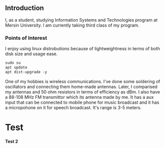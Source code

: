 ## Introduction

I, as a student, studying Information Systems and Technologies program at Mersin University. I am currently taking third class of my program.

### Points of Interest

I enjoy using linux distrobutions because of lightweightness in terms of both disk size and usage ease.

```markdown
sudo su
apt update
apt dist-upgrade -y
```

One of my hobbies is wireless communications. I've done some soldering of oscillators and connecting them home-made antennas. Later, I comparised my antennas and 50 ohm resistors in terms of efficiency as dBm. I also have a 88-108 MHz FM transmittor which its antenna made by me. It has a aux input that can be connected to mobile phone for music broadcast and it has a micropohone on it for speech broadcast. It's range is 3-5 meters.

# Test
#### Test 2
